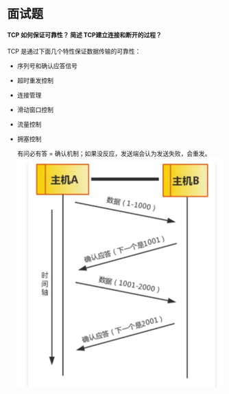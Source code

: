 # 面试题

#### TCP 如何保证可靠性？ 简述 TCP建立连接和断开的过程？

TCP 是通过下面几个特性保证数据传输的可靠性：

* 序列号和确认应答信号
* 超时重发控制
* 连接管理
* 滑动窗口控制
* 流量控制
* 拥塞控制

  有问必有答 = 确认机制；如果没反应，发送端会认为发送失败，会重发。
 ![tcpip](https://github.com/BinWayne/interview/blob/main/media/tcp.png)
